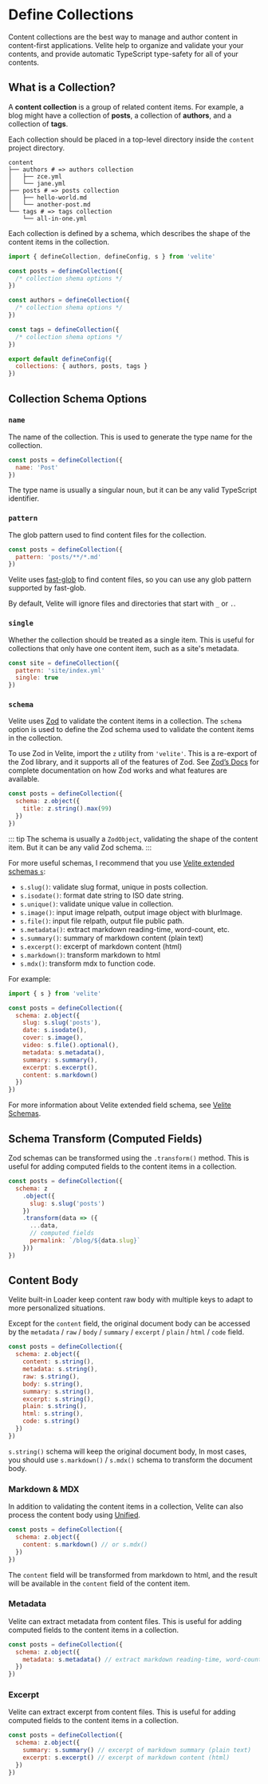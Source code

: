 # Define Collections

Content collections are the best way to manage and author content in content-first applications. Velite help to organize and validate your your contents, and provide automatic TypeScript type-safety for all of your contents.

## What is a Collection?

A **content collection** is a group of related content items. For example, a blog might have a collection of **posts**, a collection of **authors**, and a collection of **tags**.

Each collection should be placed in a top-level directory inside the `content` project directory.

```diff{2,5,8}
content
├── authors # => authors collection
│   ├── zce.yml
│   └── jane.yml
├── posts # => posts collection
│   ├── hello-world.md
│   └── another-post.md
└── tags # => tags collection
    └── all-in-one.yml
```

Each collection is defined by a schema, which describes the shape of the content items in the collection.

```js
import { defineCollection, defineConfig, s } from 'velite'

const posts = defineCollection({
  /* collection shema options */
})

const authors = defineCollection({
  /* collection shema options */
})

const tags = defineCollection({
  /* collection shema options */
})

export default defineConfig({
  collections: { authors, posts, tags }
})
```

## Collection Schema Options

### `name`

The name of the collection. This is used to generate the type name for the collection.

```js
const posts = defineCollection({
  name: 'Post'
})
```

The type name is usually a singular noun, but it can be any valid TypeScript identifier.

### `pattern`

The glob pattern used to find content files for the collection.

```js
const posts = defineCollection({
  pattern: 'posts/**/*.md'
})
```

Velite uses [fast-glob](https://github.com/mrmlnc/fast-glob) to find content files, so you can use any glob pattern supported by fast-glob.

By default, Velite will ignore files and directories that start with `_` or `.`.

### `single`

Whether the collection should be treated as a single item. This is useful for collections that only have one content item, such as a site's metadata.

```js
const site = defineCollection({
  pattern: 'site/index.yml'
  single: true
})
```

### `schema`

Velite uses [Zod](https://zod.dev) to validate the content items in a collection. The `schema` option is used to define the Zod schema used to validate the content items in the collection.

To use Zod in Velite, import the `z` utility from `'velite'`. This is a re-export of the Zod library, and it supports all of the features of Zod. See [Zod’s Docs](https://zod.dev) for complete documentation on how Zod works and what features are available.

```js
const posts = defineCollection({
  schema: z.object({
    title: z.string().max(99)
  })
})
```

::: tip
The schema is usually a `ZodObject`, validating the shape of the content item. But it can be any valid Zod schema.
:::

For more useful schemas, I recommend that you use [Velite extended schemas `s`](velite-shemas.md):

- `s.slug()`: validate slug format, unique in posts collection.
- `s.isodate()`: format date string to ISO date string.
- `s.unique()`: validate unique value in collection.
- `s.image()`: input image relpath, output image object with blurImage.
- `s.file()`: input file relpath, output file public path.
- `s.metadata()`: extract markdown reading-time, word-count, etc.
- `s.summary()`: summary of markdown content (plain text)
- `s.excerpt()`: excerpt of markdown content (html)
- `s.markdown()`: transform markdown to html
- `s.mdx()`: transform mdx to function code.

For example:

```js
import { s } from 'velite'

const posts = defineCollection({
  schema: z.object({
    slug: s.slug('posts'),
    date: s.isodate(),
    cover: s.image(),
    video: s.file().optional(),
    metadata: s.metadata(),
    summary: s.summary(),
    excerpt: s.excerpt(),
    content: s.markdown()
  })
})
```

For more information about Velite extended field schema, see [Velite Schemas](velite-shemas.md).

## Schema Transform (Computed Fields)

Zod schemas can be transformed using the `.transform()` method. This is useful for adding computed fields to the content items in a collection.

```js
const posts = defineCollection({
  schema: z
    .object({
      slug: s.slug('posts')
    })
    .transform(data => ({
      ...data,
      // computed fields
      permalink: `/blog/${data.slug}`
    }))
})
```

## Content Body

Velite built-in Loader keep content raw body with multiple keys to adapt to more personalized situations.

Except for the `content` field, the original document body can be accessed by the `metadata` / `raw` / `body` / `summary` / `excerpt` / `plain` / `html` / `code` field.

```js
const posts = defineCollection({
  schema: z.object({
    content: s.string(),
    metadata: s.string(),
    raw: s.string(),
    body: s.string(),
    summary: s.string(),
    excerpt: s.string(),
    plain: s.string(),
    html: s.string(),
    code: s.string()
  })
})
```

`s.string()` schema will keep the original document body, In most cases, you should use `s.markdown()` / `s.mdx()` schema to transform the document body.

### Markdown & MDX

In addition to validating the content items in a collection, Velite can also process the content body using [Unified](https://unifiedjs.com).

```js
const posts = defineCollection({
  schema: z.object({
    content: s.markdown() // or s.mdx()
  })
})
```

The `content` field will be transformed from markdown to html, and the result will be available in the `content` field of the content item.

### Metadata

Velite can extract metadata from content files. This is useful for adding computed fields to the content items in a collection.

```js
const posts = defineCollection({
  schema: z.object({
    metadata: s.metadata() // extract markdown reading-time, word-count, etc.
  })
})
```

### Excerpt

Velite can extract excerpt from content files. This is useful for adding computed fields to the content items in a collection.

```js
const posts = defineCollection({
  schema: z.object({
    summary: s.summary() // excerpt of markdown summary (plain text)
    excerpt: s.excerpt() // excerpt of markdown content (html)
  })
})
```
